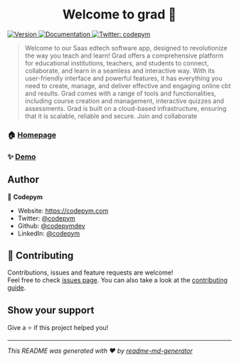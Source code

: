 <h1 align="center">Welcome to grad 👋</h1>
<p>
  <a href="https://www.npmjs.com/package/grad" target="_blank">
    <img alt="Version" src="https://img.shields.io/npm/v/grad.svg">
  </a>
  <a href="https://codepym.com/developers" target="_blank">
    <img alt="Documentation" src="https://img.shields.io/badge/documentation-yes-brightgreen.svg" />
  </a>
  <a href="https://twitter.com/codepym" target="_blank">
    <img alt="Twitter: codepym" src="https://img.shields.io/twitter/follow/codepym.svg?style=social" />
  </a>
</p>

> Welcome to our Saas edtech software app, designed to revolutionize the way you teach and learn! Grad offers a comprehensive platform for educational institutions, teachers, and students to connect, collaborate, and learn in a seamless and interactive way. With its user-friendly interface and powerful features, it has everything you need to create, manage, and deliver effective and engaging online cbt and results. Grad comes with a range of tools and functionalities, including course creation and management, interactive quizzes and assessments. Grad is built on a cloud-based infrastructure, ensuring that it is scalable, reliable and secure. Join and collaborate

### 🏠 [Homepage](https://codepym.com/grad)

### ✨ [Demo](https://codepym.com/grad)

## Author

👤 **Codepym**

* Website: https://codepym.com
* Twitter: [@codepym](https://twitter.com/codepym)
* Github: [@codepymdev](https://github.com/codepymdev)
* LinkedIn: [@codepym](https://www.linkedin.com/company/codepym/)

## 🤝 Contributing

Contributions, issues and feature requests are welcome!<br />Feel free to check [issues page](https://github.com/codepymdev/grad/issues). You can also take a look at the [contributing guide](https://codepym.com/developers).

## Show your support

Give a ⭐️ if this project helped you!

***
_This README was generated with ❤️ by [readme-md-generator](https://github.com/kefranabg/readme-md-generator)_
